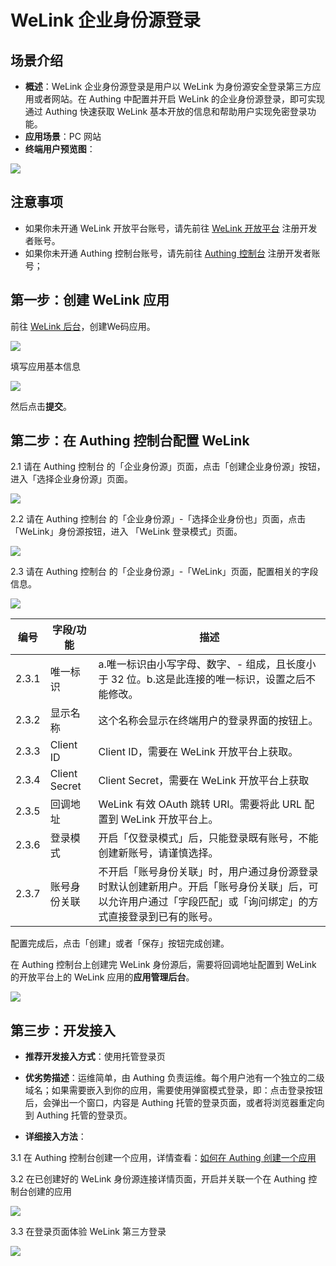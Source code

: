 # WeLink 企业身份源登录

<LastUpdated/>

## 场景介绍

- **概述**：WeLink 企业身份源登录是用户以 WeLink 为身份源安全登录第三方应用或者网站。在 Authing 中配置并开启 WeLink 的企业身份源登录，即可实现通过 Authing 快速获取 WeLink 基本开放的信息和帮助用户实现免密登录功能。
- **应用场景**：PC 网站
- **终端用户预览图**：

<img src="./images/overview.png" >

## 注意事项

- 如果你未开通 WeLink 开放平台账号，请先前往 [WeLink 开放平台](https://open.welink.huaweicloud.com/wecode-site/index.html#/home) 注册开发者账号。
- 如果你未开通 Authing 控制台账号，请先前往 [Authing 控制台](https://authing.cn/) 注册开发者账号；

## 第一步：创建 WeLink 应用

前往 [WeLink 后台](https://open.welink.huaweicloud.com/wecode-site/index.html#/wecode/guide/guide)，创建We码应用。

<img src="./images/create-app.png" >

填写应用基本信息

<img src="./images/create-app-02.png" >


然后点击**提交**。

## 第二步：在 Authing 控制台配置 WeLink

2.1 请在 Authing 控制台 的「企业身份源」页面，点击「创建企业身份源」按钮，进入「选择企业身份源」页面。

<img src="./images/add-enterprise.png" >

2.2 请在 Authing 控制台 的「企业身份源」-「选择企业身份也」页面，点击「WeLink」身份源按钮，进入 「WeLink 登录模式」页面。

<img src="./images/add-enterprise-02.png" >

2.3 请在 Authing 控制台 的「企业身份源」-「WeLink」页面，配置相关的字段信息。

<img src="./images/add-enterprise-03.png" >

| 编号  | 字段/功能    | 描述                                                         |
| ----- | ------------ | ------------------------------------------------------------ |
| 2.3.1 | 唯一标识     | a.唯一标识由小写字母、数字、- 组成，且长度小于 32 位。b.这是此连接的唯一标识，设置之后不能修改。 |
| 2.3.2 | 显示名称     | 这个名称会显示在终端用户的登录界面的按钮上。                 |
| 2.3.3 | Client ID     | Client ID，需要在 WeLink 开放平台上获取。                  |
| 2.3.4 | Client Secret     | Client Secret，需要在 WeLink 开放平台上获取                    |
| 2.3.5 | 回调地址     | WeLink 有效 OAuth 跳转 URI。需要将此 URL 配置到 WeLink 开放平台上。 |
| 2.3.6 | 登录模式     | 开启「仅登录模式」后，只能登录既有账号，不能创建新账号，请谨慎选择。 |
| 2.3.7 | 账号身份关联 | 不开启「账号身份关联」时，用户通过身份源登录时默认创建新用户。开启「账号身份关联」后，可以允许用户通过「字段匹配」或「询问绑定」的方式直接登录到已有的账号。

配置完成后，点击「创建」或者「保存」按钮完成创建。

在 Authing 控制台上创建完 WeLink 身份源后，需要将回调地址配置到 WeLink 的开放平台上的 WeLink 应用的**应用管理后台**。

<img src="./images/add-enterprise-04.png" >


## 第三步：开发接入

- **推荐开发接入方式**：使用托管登录页

- **优劣势描述**：运维简单，由 Authing 负责运维。每个用户池有一个独立的二级域名；如果需要嵌入到你的应用，需要使用弹窗模式登录，即：点击登录按钮后，会弹出一个窗口，内容是 Authing 托管的登录页面，或者将浏览器重定向到 Authing 托管的登录页。

- **详细接入方法**：

3.1 在 Authing 控制台创建一个应用，详情查看：[如何在 Authing 创建一个应用](/guides/app-new/create-app/create-app.md)

3.2 在已创建好的 WeLink 身份源连接详情页面，开启并关联一个在 Authing 控制台创建的应用

<img src="./images/bind.png" >

3.3 在登录页面体验 WeLink 第三方登录

<img src="./images/login.png" >
